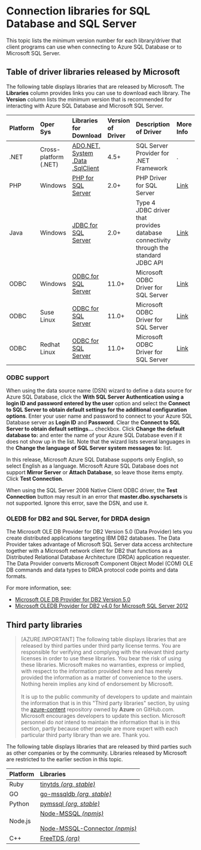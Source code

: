 <properties
	pageTitle="Connection libraries for SQL Database and SQL Server"
	description="Lists the minimum version number for each driver that client programs can use to connect to Azure SQL Database or to Microsoft SQL Server. A link is provided for version information about drivers that are released by the community rather than by Microsoft."
	services="sql-database"
	documentationCenter=""
	authors="pehteh"
	manager="jhubbard"
	editor="genemi"/>

<tags
	ms.service="sql-database"
	ms.workload="data-management"
	ms.tgt_pltfrm="na"
	ms.devlang="na"
	ms.topic="article"
	ms.date="02/23/2016"
	ms.author="pehteh"/>

# Connection libraries for SQL Database and SQL Server

This topic lists the minimum version number for each library/driver that client programs can use when connecting to Azure SQL Database or to Microsoft SQL Server.

## Table of driver libraries released by Microsoft

The following table displays libraries that are released by Microsoft. The **Libraries** column provides links you can use to download each library. The **Version** column lists the minimum version that is recommended for interacting with Azure SQL Database and Microsoft SQL Server.

| Platform | Oper Sys | Libraries<br/>for Download | Version<br/>of Driver | Description<br/>of Driver | More<br/>Info |
| :--- | :--- | :--- | :--- | :--- | :-- |
| .NET | Cross-platform (.NET) | [ADO.NET, System .Data .SqlClient](http://www.microsoft.com/download/details.aspx?id=30653) | 4.5+ | SQL Server Provider for .NET Framework | . |
| PHP | Windows | [PHP for SQL Server](http://www.microsoft.com/download/details.aspx?id=20098) | 2.0+ | PHP Driver for SQL Server | [Link](http://msdn.microsoft.com/library/dn865013.aspx) |
| Java | Windows | [JDBC for SQL Server](https://www.microsoft.com/download/details.aspx?id=11774) | 2.0+ |  Type 4 JDBC driver that provides database connectivity through the standard JDBC API | [Link](https://msdn.microsoft.com/library/mt654048.aspx) |
| ODBC | Windows | [ODBC for SQL Server](http://www.microsoft.com/download/details.aspx?id=36434) | 11.0+ | Microsoft ODBC Driver for SQL Server | [Link](http://msdn.microsoft.com/library/jj730308.aspx) |
| ODBC | Suse Linux | [ODBC for SQL Server](http://www.microsoft.com/download/details.aspx?id=34687) | 11.0+ | Microsoft ODBC Driver for SQL Server | [Link](https://msdn.microsoft.com/en-us/library/hh568451.aspx) |
| ODBC | Redhat Linux | [ODBC for SQL Server](http://www.microsoft.com/download/details.aspx?id=34687) | 11.0+ | Microsoft ODBC Driver for SQL Server | [Link](https://msdn.microsoft.com/en-us/library/hh568451.aspx) |

### ODBC support

When using the data source name (DSN) wizard to define a data source for Azure SQL Database, click the **With SQL Server Authentication using a login ID and password entered by the user** option and select the **Connect to SQL Server to obtain default settings for the additional configuration options**. Enter your user name and password to connect to your Azure SQL Database server as **Login ID** and **Password**. Clear the **Connect to SQL Server to obtain default settings…** checkbox. Click **Change the default database to:** and enter the name of your Azure SQL Database even if it does not show up in the list. Note that the wizard lists several languages in the **Change the language of SQL Server system messages to:** list.

In this release, Microsoft Azure SQL Database supports only English, so select English as a language. Microsoft Azure SQL Database does not support **Mirror Server** or **Attach Database**, so leave those items empty. Click **Test Connection**.

When using the SQL Server 2008 Native Client ODBC driver, the **Test Connection** button may result in an error that **master.dbo.syscharsets** is not supported. Ignore this error, save the DSN, and use it.

### OLEDB for DB2 and SQL Server, for DRDA design

The Microsoft OLE DB Provider for DB2 Version 5.0 (Data Provider) lets you create distributed applications targeting IBM DB2 databases. The Data Provider takes advantage of Microsoft SQL Server data access architecture together with a Microsoft network client for DB2 that functions as a Distributed Relational Database Architecture (DRDA) application requester. The Data Provider converts Microsoft Component Object Model (COM) OLE DB commands and data types to DRDA protocol code points and data formats.

For more information, see:

- [Microsoft OLE DB Provider for DB2 Version 5.0](http://msdn.microsoft.com/library/dn745875.aspx)
- [Microsoft OLEDB Provider for DB2 v4.0 for Microsoft SQL Server 2012](http://www.microsoft.com/download/details.aspx?id=29100)

## Third party libraries

> [AZURE.IMPORTANT] The following table displays libraries that are released by third parties under third party license terms. You are responsible for verifying and complying with the relevant third party licenses in order to use these libraries. You bear the risk of using these libraries. Microsoft makes no warranties, express or implied, with respect to the information provided here and has merely provided the information as a matter of convenience to the users. Nothing herein implies any kind of endorsement by Microsoft.
<br/><br/>It is up to the public community of developers to update and maintain the information that is in this "Third party libraries" section, by using the [azure-content](http://github.com/Azure/azure-content/) repository owned by **Azure** on GitHub.com. Microsoft encourages developers to update this section. Microsoft personnel do *not* intend to maintain the information that is in this section, partly because other people are more expert with each particular third party library than we are.  Thank you.

The following table displays libraries that are released by third parties such as other companies or by the community. Libraries released by Microsoft are restricted to the earlier section in this topic.

| Platform | Libraries |
| :-- | :-- |
| Ruby | [tinytds *(org, stable)*](https://rubygems.org/gems/tiny_tds/versions/0.7.0) |
| GO | [go-mssqldb *(org, stable)*](https://github.com/denisenkom/go-mssqldb) |
| Python | [pymssql *(org, stable)*](http://pymssql.org/en/stable/) |
| Node.js | [Node-MSSQL *(npmjs)*](https://www.npmjs.com/package/node-mssql)<br/><br/>[Node-MSSQL-Connector *(npmjs)*](https://www.npmjs.com/package/node-mssql-connector) |
| C++ | [FreeTDS *(org)*](http://www.freetds.org/) |



<!--
https://en.wikipedia.org/wiki/Draft:Microsoft_SQL_Server_Libraries/Drivers
-->

